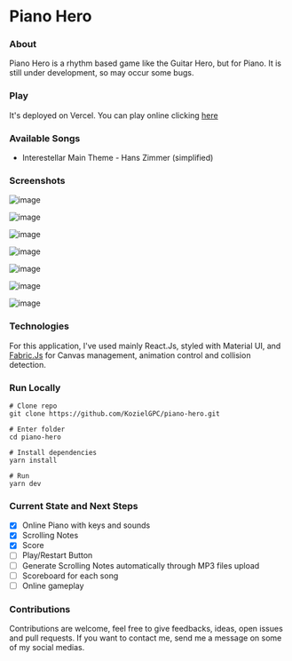 # Piano Hero

### About
Piano Hero is a rhythm based game like the Guitar Hero, but for Piano. It is still under development, so may occur some bugs.

### Play
It's deployed on Vercel. You can play online clicking [here](https://kozi-piano-hero.vercel.app/)


### Available Songs
- Interestellar Main Theme - Hans Zimmer (simplified)

### Screenshots

![image](https://github.com/user-attachments/assets/14344ce7-bf87-4f75-964e-ae2ca1ebd978)


![image](https://github.com/user-attachments/assets/63d24723-2432-4fc6-b8a9-b6648886800c)

![image](https://github.com/user-attachments/assets/43f6b219-0a64-4057-9343-1fc367fdffd6)

![image](https://github.com/user-attachments/assets/976a1096-3721-45f3-96e4-db0b5a692183)

![image](https://github.com/user-attachments/assets/4ac62a54-f576-4199-894a-1f74052864a0)

![image](https://github.com/user-attachments/assets/b0b095a2-040c-412b-bc44-555bd9366635)

![image](https://github.com/user-attachments/assets/a602d345-c2dd-42d3-b860-82091bdd1022)


### Technologies
For this application, I've used mainly React.Js, styled with Material UI, and [Fabric.Js](https://fabricjs.com/) for Canvas management, animation control and collision detection.

### Run Locally

```shell
# Clone repo
git clone https://github.com/KozielGPC/piano-hero.git

# Enter folder
cd piano-hero

# Install dependencies
yarn install

# Run
yarn dev
```

### Current State and Next Steps
- [x] Online Piano with keys and sounds
- [x] Scrolling Notes 
- [x] Score
- [ ] Play/Restart Button
- [ ] Generate Scrolling Notes automatically through MP3 files upload
- [ ] Scoreboard for each song 
- [ ] Online gameplay

### Contributions
Contributions are welcome, feel free to give feedbacks, ideas, open issues and pull requests. If you want to contact me, send me a message on some of my social medias.

